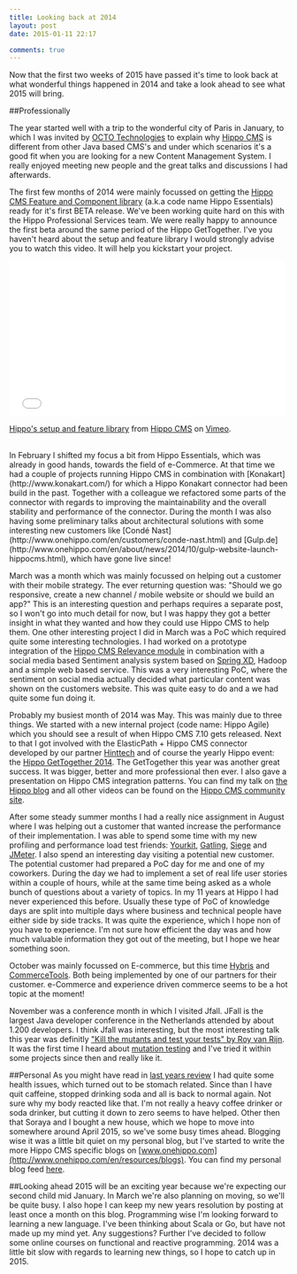 ```yaml
---
title: Looking back at 2014
layout: post
date: 2015-01-11 22:17

comments: true
---
```


Now that the first two weeks of 2015 have passed it's time to look back at what wonderful things happened in 2014 and take a look ahead to see what 2015 will bring.

##Professionally

The year started well with a trip to the wonderful city of Paris in January, to which I was invited by [OCTO Technologies](http://www.octo.com/en) to explain why [Hippo CMS](http://www.onehippo.org) is different from other Java based CMS's and under which scenarios it's a good fit when you are looking for a new Content Management System. I really enjoyed meeting new people and the great talks and discussions I had afterwards. 

The first few months of 2014 were mainly focussed on getting the [Hippo CMS Feature and Component library](http://www.onehippo.org/library/about/release-notes/hippo-setup-and-feature-library.html) (a.k.a code name Hippo Essentials) ready for it's first BETA release. We've been working quite hard on this with the Hippo Professional Services team. We were really happy to announce the first beta around the same period of the Hippo GetTogether. I've you haven't heard about the setup and feature library I would strongly advise you to watch this video. It will help you kickstart your project.

<div class="embed-responsive embed-responsive-16by9">
    <iframe class="embed-responsive-item" src="//player.vimeo.com/video/105642248" width="500" height="281" frameborder="0" webkitallowfullscreen mozallowfullscreen allowfullscreen></iframe> <p><a href="http://vimeo.com/105642248">Hippo's setup and feature library</a> from <a href="http://vimeo.com/hippocms">Hippo CMS</a> on <a href="https://vimeo.com">Vimeo</a>.
    </p>
</div>

<br>
In February I shifted my focus a bit from Hippo Essentials, which was already in good hands, towards the field of e-Commerce. At that time we had a couple of projects running Hippo CMS in combination with [Konakart](http://www.konakart.com/) for which a Hippo Konakart connector had been build in the past. Together with a colleague we refactored some parts of the connector with regards to improving the maintainability and the overall stability and performance of the connector. During the month I was also having some preliminary talks about architectural solutions with some interesting new customers like [Condé Nast](http://www.onehippo.com/en/customers/conde-nast.html) and [Gulp.de](http://www.onehippo.com/en/about/news/2014/10/gulp-website-launch-hippocms.html), which have gone live since!

March was a month which was mainly focussed on helping out a customer with their mobile strategy. The ever returning question was: "Should we go responsive, create a new channel / mobile website or should we build an app?" This is an interesting question and perhaps requires a separate post, so I won't go into much detail for now, but I was happy they got a better insight in what they wanted and how they could use Hippo CMS to help them. 
One other interesting project I did in March was a PoC which required quite some interesting technologies. I had worked on a prototype integration of the [Hippo CMS Relevance module](http://www.onehippo.org/library/enterprise/enterprise-features/targeting/targeting.html) in combination with a social media based Sentiment analysis system based on [Spring XD](http://projects.spring.io/spring-xd/), Hadoop and a simple web based service. This was a very interesting PoC, where the sentiment on social media actually decided what particular content was shown on the customers website. This was quite easy to do and a we had quite some fun doing it.

Probably my busiest month of 2014 was May. This was mainly due to three things. We started with a new internal project (code name: Hippo Agile) which you should see a result of when Hippo CMS 7.10 gets released. Next to that I got involved with the ElasticPath + Hippo CMS connector developed by our partner [Hinttech](http://www.hinttech.com/) and of course the yearly Hippo event: the [Hippo GetTogether 2014](http://hgt14.onehippo.org/). The GetTogether this year was another great success. It was bigger, better and more professional then ever. I also gave a presentation on Hippo CMS integration patterns. You can find my talk on [the Hippo blog](http://www.onehippo.com/en/resources/blogs/facet/hippo-cms-integration-patters.html) and all other videos can be found on the [Hippo CMS community site](http://www.onehippo.org/library/about/community/hippo-gettogether-2014-videos.html). 

After some steady summer months I had a really nice assignment in August where I was helping out a customer that wanted increase the performance of their implementation. I was able to spend some time with my new profiling and performance load test friends: [Yourkit](http://www.yourkit.com/), [Gatling](http://gatling.io/), [Siege](http://www.joedog.org/siege-home/) and [JMeter](http://jmeter.apache.org/). I also spend an interesting day visiting a potential new customer. The potential customer had prepared a PoC day for me and one of my coworkers. During the day we had to implement a set of real life user stories within a couple of hours, while at the same time being asked as a whole bunch of questions about a variety of topics. In my 11 years at Hippo I had never experienced this before. Usually these type of PoC of knowledge days are split into multiple days where business and technical people have either side by side tracks. It was quite the experience, which I hope non of you have to experience. I'm not sure how efficient the day was and how much valuable information they got out of the meeting, but I hope we hear something soon. 

October was mainly focussed on E-commerce, but this time [Hybris](http://www.hybris.com/en/) and [CommerceTools](http://www.hybris.com/en/). Both being implemented by one of our partners for their customer. e-Commerce and experience driven commerce seems to be a hot topic at the moment!

November was a conference month in which I visited Jfall. JFall is the largest Java developer conference in the Netherlands attended by about 1.200 developers. I think Jfall was interesting, but the most interesting talk this year was definitly ["Kill the mutants and test your tests" by Roy van Rijn](http://www.nljug.org/jfall/session/kill-the-mutants-and-test-your-tests/107/). It was the first time I heard about [mutation testing](http://en.wikipedia.org/wiki/Mutation_testing) and I've tried it within some projects since then and really like it.

##Personal
As you might have read in [last years review](http://blog.jeroenreijn.com/2014/03/looking-back-at-2013.html) I had quite some health issues, which turned out to be stomach related. Since than I have quit caffeine, stopped drinking soda and all is back to normal again. Not sure why my body reacted like that. I'm not really a heavy coffee drinker or soda drinker, but cutting it down to zero seems to have helped. Other then that Soraya and I bought a new house, which we hope to move into somewhere around April 2015, so we've some busy times ahead. Blogging wise it was a little bit quiet on my personal blog, but I've started to write the more Hippo CMS specific blogs on [www.onehippo.com](http://www.onehippo.com/en/resources/blogs). You can find my personal blog feed [here](http://www.onehippo.com/en/resources/blogs/facet/Author/Jeroen+Reijn).

##Looking ahead 
2015 will be an exciting year because we're expecting our second child mid January. In March we're also planning on moving, so we'll be quite busy. I also hope I can keep my new years resolution by posting at least once a month on this blog. Programming wise I'm looking forward to learning a new language. I've been thinking about Scala or Go, but have not made up my mind yet. Any suggestions? Further I've decided to follow some online courses on functional and reactive programming. 2014 was a little bit slow with regards to learning new things, so I hope to catch up in 2015.
